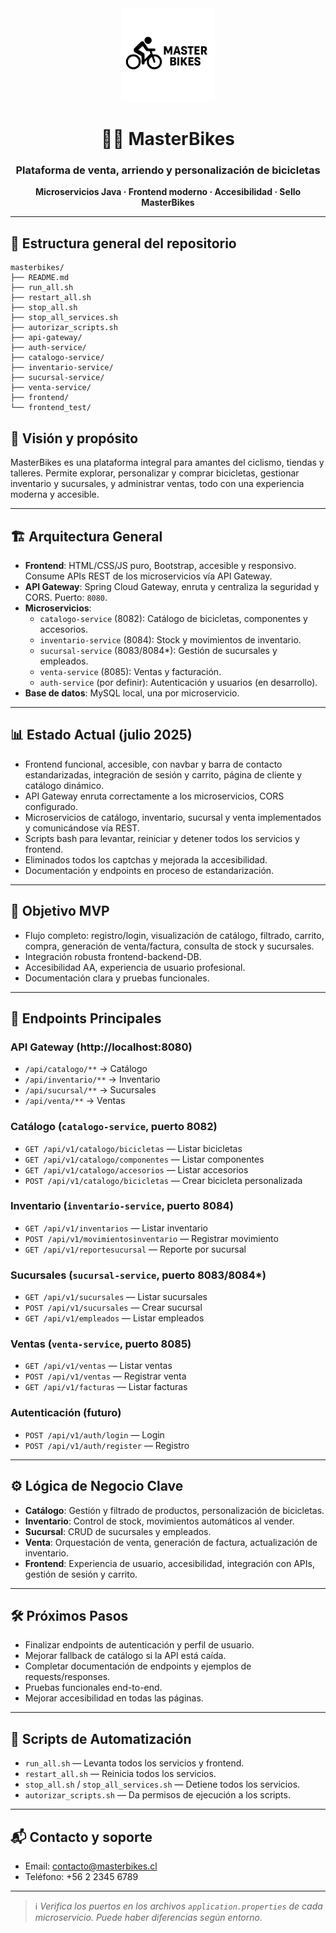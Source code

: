<div align="center">
  <img src="frontend/images/logo.svg" alt="MasterBikes" width="150"/>
  <h1>🚴‍♂️ MasterBikes</h1>
  <h3>Plataforma de venta, arriendo y personalización de bicicletas</h3>
  <p><b>Microservicios Java · Frontend moderno · Accesibilidad · Sello MasterBikes</b></p>
</div>

---

## 📁 Estructura general del repositorio

```text
masterbikes/
├── README.md
├── run_all.sh
├── restart_all.sh
├── stop_all.sh
├── stop_all_services.sh
├── autorizar_scripts.sh
├── api-gateway/
├── auth-service/
├── catalogo-service/
├── inventario-service/
├── sucursal-service/
├── venta-service/
├── frontend/
└── frontend_test/
```

## 🚦 Visión y propósito

MasterBikes es una plataforma integral para amantes del ciclismo, tiendas y talleres. Permite explorar, personalizar y comprar bicicletas, gestionar inventario y sucursales, y administrar ventas, todo con una experiencia moderna y accesible.

---

## 🏗️ Arquitectura General

- **Frontend**: HTML/CSS/JS puro, Bootstrap, accesible y responsivo. Consume APIs REST de los microservicios vía API Gateway.
- **API Gateway**: Spring Cloud Gateway, enruta y centraliza la seguridad y CORS. Puerto: `8080`.
- **Microservicios**:
  - `catalogo-service` (8082): Catálogo de bicicletas, componentes y accesorios.
  - `inventario-service` (8084): Stock y movimientos de inventario.
  - `sucursal-service` (8083/8084*): Gestión de sucursales y empleados.
  - `venta-service` (8085): Ventas y facturación.
  - `auth-service` (por definir): Autenticación y usuarios (en desarrollo).
- **Base de datos**: MySQL local, una por microservicio.

---

## 📊 Estado Actual (julio 2025)

- Frontend funcional, accesible, con navbar y barra de contacto estandarizadas, integración de sesión y carrito, página de cliente y catálogo dinámico.
- API Gateway enruta correctamente a los microservicios, CORS configurado.
- Microservicios de catálogo, inventario, sucursal y venta implementados y comunicándose vía REST.
- Scripts bash para levantar, reiniciar y detener todos los servicios y frontend.
- Eliminados todos los captchas y mejorada la accesibilidad.
- Documentación y endpoints en proceso de estandarización.

---

## 🎯 Objetivo MVP

- Flujo completo: registro/login, visualización de catálogo, filtrado, carrito, compra, generación de venta/factura, consulta de stock y sucursales.
- Integración robusta frontend-backend-DB.
- Accesibilidad AA, experiencia de usuario profesional.
- Documentación clara y pruebas funcionales.

---

## 🔗 Endpoints Principales

### API Gateway (http://localhost:8080)

- `/api/catalogo/**` → Catálogo
- `/api/inventario/**` → Inventario
- `/api/sucursal/**` → Sucursales
- `/api/venta/**` → Ventas

### Catálogo (`catalogo-service`, puerto 8082)

- `GET /api/v1/catalogo/bicicletas` — Listar bicicletas
- `GET /api/v1/catalogo/componentes` — Listar componentes
- `GET /api/v1/catalogo/accesorios` — Listar accesorios
- `POST /api/v1/catalogo/bicicletas` — Crear bicicleta personalizada

### Inventario (`inventario-service`, puerto 8084)

- `GET /api/v1/inventarios` — Listar inventario
- `POST /api/v1/movimientosinventario` — Registrar movimiento
- `GET /api/v1/reportesucursal` — Reporte por sucursal

### Sucursales (`sucursal-service`, puerto 8083/8084*)

- `GET /api/v1/sucursales` — Listar sucursales
- `POST /api/v1/sucursales` — Crear sucursal
- `GET /api/v1/empleados` — Listar empleados

### Ventas (`venta-service`, puerto 8085)

- `GET /api/v1/ventas` — Listar ventas
- `POST /api/v1/ventas` — Registrar venta
- `GET /api/v1/facturas` — Listar facturas

### Autenticación (futuro)

- `POST /api/v1/auth/login` — Login
- `POST /api/v1/auth/register` — Registro

---

## ⚙️ Lógica de Negocio Clave

- **Catálogo**: Gestión y filtrado de productos, personalización de bicicletas.
- **Inventario**: Control de stock, movimientos automáticos al vender.
- **Sucursal**: CRUD de sucursales y empleados.
- **Venta**: Orquestación de venta, generación de factura, actualización de inventario.
- **Frontend**: Experiencia de usuario, accesibilidad, integración con APIs, gestión de sesión y carrito.

---

## 🛠️ Próximos Pasos

- Finalizar endpoints de autenticación y perfil de usuario.
- Mejorar fallback de catálogo si la API está caída.
- Completar documentación de endpoints y ejemplos de requests/responses.
- Pruebas funcionales end-to-end.
- Mejorar accesibilidad en todas las páginas.

---

## 🤖 Scripts de Automatización

- `run_all.sh` — Levanta todos los servicios y frontend.
- `restart_all.sh` — Reinicia todos los servicios.
- `stop_all.sh` / `stop_all_services.sh` — Detiene todos los servicios.
- `autorizar_scripts.sh` — Da permisos de ejecución a los scripts.

---

## 📬 Contacto y soporte

- Email: contacto@masterbikes.cl
- Teléfono: +56 2 2345 6789

---

> ℹ️ *Verifica los puertos en los archivos `application.properties` de cada microservicio. Puede haber diferencias según entorno.*
